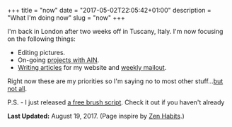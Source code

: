 +++
title = "now"
date = "2017-05-02T22:05:42+01:00"
description = "What I'm doing now"
slug = "now"
+++

I'm back in London after two weeks off in Tuscany, Italy. I'm now focusing on the following things:

- Editing pictures.
- On-going [projects with AIN](https://www.angelinvestmentnetwork.co.uk/office-space).
- [Writing articles](https://www.harrycresswell.com/articles/) for my website and [weekly mailout](https://www.harrycresswell.com/newsletter/).

Right now these are my priorities so I'm saying no to most other stuff...[but not all](https://www.harrycresswell.com/contact/).

P.S. -  I just released [a free brush script](https://gum.co/europa). Check it out if you haven't already

**Last Updated:** August 19, 2017. (Page inspire by [Zen Habits](https://zenhabits.net/now/).)
